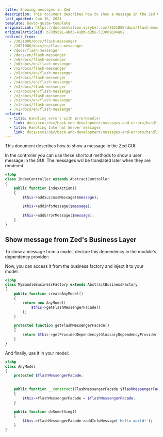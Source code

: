 ```yaml
---
title: Showing messages in Zed
description: This document describes how to show a message in the Zed GUI.
last_updated: Jun 16, 2021
template: howto-guide-template
originalLink: https://documentation.spryker.com/2021080/docs/flash-messenger
originalArticleId: b70d9c91-abd3-41bb-b2b8-533009604e02
redirect_from:
  - /2021080/docs/flash-messenger
  - /2021080/docs/en/flash-messenger
  - /docs/flash-messenger
  - /docs/en/flash-messenger
  - /v6/docs/flash-messenger
  - /v6/docs/en/flash-messenger
  - /v5/docs/flash-messenger
  - /v5/docs/en/flash-messenger
  - /v4/docs/flash-messenger
  - /v4/docs/en/flash-messenger
  - /v3/docs/flash-messenger
  - /v3/docs/en/flash-messenger
  - /v2/docs/flash-messenger
  - /v2/docs/en/flash-messenger
  - /v1/docs/flash-messenger
  - /v1/docs/en/flash-messenger
related:
  - title: Handling errors with ErrorHandler
    link: docs/scos/dev/back-end-development/messages-and-errors/handling-errors-with-errorhandler.html
  - title: Handling Internal Server messages
    link: docs/scos/dev/back-end-development/messages-and-errors/handling-internal-server-messages.html
---
```


This document describes how to show a message in the Zed GUI.

In the controller you can use these shortcut methods to show a user message in the GUI. The messages will be translated later when they are rendered.


```php
<?php
class IndexController extends AbstractController
{
    public function indexAction()
    {
        $this->addSuccessMessage($message);
 
        $this->addInfoMessage($message);
 
        $this->addErrorMessage($message);
    }
}
```

## Show message from Zed's Business Layer
To show a message from a model, declare this dependency in the module's dependency provider:

Now, you can access it from the business factory and inject it to your model:

```php
<?php
class MyBundleBusinessFactory extends AbstractBusinessFactory
{
    public function createAnyModel()
    {
        return new AnyModel(
            $this->getFlashMessengerFacade()
        );
    }
 
    protected function getFlashMessengerFacade()
    {
        return $this->getProvidedDependency(GlossaryDependencyProvider::FACADE_FLASH_MESSENGER);
    }
}
```

And finally, use it in your model:

```php
<?php
class AnyModel
{
    protected $flashMessengerFacade;
 
 
    public function __construct(FlashMessengerFacade $flashMessengerFacade)
    {
        $this->flashMessengerFacade = $flashMessengerFacade;
    }
 
    public function doSomething()
    {
        $this->flashMessengerFacade->addInfoMessage('Hello world!');
    }
}
```

